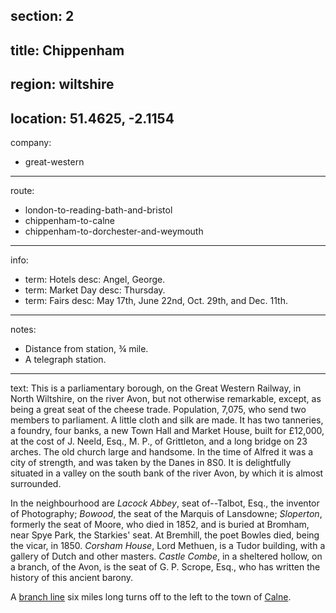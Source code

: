section: 2
----
title: Chippenham
----
region: wiltshire
----
location: 51.4625, -2.1154
----
company:
- great-western
----
route:
- london-to-reading-bath-and-bristol
- chippenham-to-calne
- chippenham-to-dorchester-and-weymouth
----
info:
- term: Hotels
  desc: Angel, George.
- term: Market Day
  desc: Thursday.
- term: Fairs
  desc: May 17th, June 22nd, Oct. 29th, and Dec. 11th.
----
notes:
- Distance from station, ¾ mile.
- A telegraph station.
----
text: This is a parliamentary borough, on the Great Western Railway, in North Wiltshire, on the river Avon, but not otherwise remarkable, except, as being a great seat of the cheese trade. Population, 7,075, who send two members to parliament. A little cloth and silk are made. It has two tanneries, a foundry, four banks, a new Town Hall and Market House, built for £12,000, at the cost of J. Neeld, Esq., M. P., of Grittleton, and a long bridge on 23 arches. The old church large and handsome. In the time of Alfred it was a city of strength, and was taken by the Danes in 8S0. It is delightfully situated in a valley on the south bank of the river Avon, by which it is almost surrounded.

In the neighbourhood are *Lacock Abbey*, seat of--Talbot, Esq., the inventor of Photography; *Bowood*, the seat of the Marquis of Lansdowne; *Sloperton*, formerly the seat of Moore, who died in 1852, and is buried at Bromham, near Spye Park, the Starkies' seat. At Bremhill, the poet Bowles died, being the vicar, in 1850. *Corsham House*, Lord Methuen, is a Tudor building, with a gallery of Dutch and other masters. *Castle Combe*, in a sheltered hollow, on a branch, of the Avon, is the seat of G. P. Scrope, Esq., who has written the
history of this ancient barony.

A [branch line](/routes/chippenham-to-calne) six miles long turns off to the left to the town of [Calne](/stations/calne).
